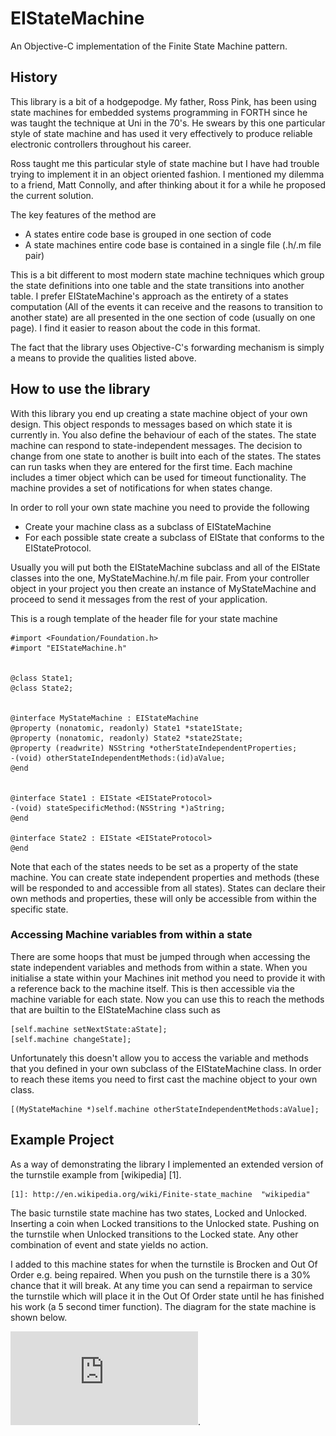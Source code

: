 # EIStateMachine

An Objective-C implementation of the Finite State Machine pattern.

## History
This library is a bit of a hodgepodge. My father, Ross Pink, has been using state machines for embedded systems programming in FORTH since he was taught the technique at Uni in the 70's. He swears by this one particular style of state machine and has used it very effectively to produce reliable electronic controllers throughout his career.

Ross taught me this particular style of state machine but I have had trouble trying to implement it in an object oriented fashion. I mentioned my dilemma to a friend, Matt Connolly, and after thinking about it for a while he proposed the current solution.

The key features of the method are
- A states entire code base is grouped in one section of code
- A state machines entire code base is contained in a single file (.h/.m file pair)

This is a bit different to most modern state machine techniques which group the state definitions into one table and the state transitions into another table. I prefer EIStateMachine's approach as the entirety of a states computation (All of the events it can receive and the reasons to transition to another state) are all presented in the one section of code (usually on one page). I find it easier to reason about the code in this format.

The fact that the library uses Objective-C's forwarding mechanism is simply a means to provide the qualities listed above.

## How to use the library
With this library you end up creating a state machine object of your own design. This object responds to messages based on which state it is currently in. You also define the behaviour of each of the states. The state machine can respond to state-independent messages. The decision to change from one state to another is built into each of the states. The states can run tasks when they are entered for the first time. Each machine includes a timer object which can be used for timeout functionality. The machine provides a set of notifications for when states change.


In order to roll your own state machine you need to provide the following
- Create your machine class as a subclass of EIStateMachine
- For each possible state create a subclass of EIState that conforms to the EIStateProtocol.

Usually you will put both the EIStateMachine subclass and all of the EIState classes into the one, MyStateMachine.h/.m file pair. From your controller object in your project you then create an instance of MyStateMachine and proceed to send it messages from the rest of your application. 

This is a rough template of the header file for your state machine


    #import <Foundation/Foundation.h>
    #import "EIStateMachine.h"
    

    @class State1;
    @class State2;
    

    @interface MyStateMachine : EIStateMachine
    @property (nonatomic, readonly) State1 *state1State;
    @property (nonatomic, readonly) State2 *state2State;
    @property (readwrite) NSString *otherStateIndependentProperties;
	-(void) otherStateIndependentMethods:(id)aValue;
    @end
    
    
    @interface State1 : EIState <EIStateProtocol>
    -(void) stateSpecificMethod:(NSString *)aString;
    @end
    
    @interface State2 : EIState <EIStateProtocol>
    @end
    
Note that each of the states needs to be set as a property of the state machine. You can create state independent properties and methods (these will be responded to and accessible from all states). States can declare their own methods and properties, these will only be accessible from within the specific state.



### Accessing Machine variables from within a state
There are some hoops that must be jumped through when accessing the state independent variables and methods from within a state. When you initialise a state within your Machines init method you need to provide it with a reference back to the machine itself. This is then accessible via the machine variable for each state. Now you can use this to reach the methods that are builtin to the EIStateMachine class such as

	[self.machine setNextState:aState];
    [self.machine changeState];

Unfortunately this doesn't allow you to access the variable and methods that you defined in your own subclass of the EIStateMachine class. In order to reach these items you need to first cast the machine object to your own class.

	[(MyStateMachine *)self.machine otherStateIndependentMethods:aValue];
	


## Example Project
As a way of demonstrating the library I implemented an extended version of the turnstile example from [wikipedia] [1].

	[1]: http://en.wikipedia.org/wiki/Finite-state_machine	"wikipedia"

The basic turnstile state machine has two states, Locked and Unlocked. Inserting a coin when Locked transitions to the Unlocked state. Pushing on the turnstile when Unlocked transitions to the Locked state. Any other combination of event and state yields no action.

I added to this machine states for when the turnstile is Brocken and Out Of Order e.g. being repaired. When you push on the turnstile there is a 30% chance that it will break. At any time you can send a repairman to service the turnstile which will place it in the Out Of Order state until he has finished his work (a 5 second timer function). The diagram for the state machine is shown below.

![Example project State Diagram](https://github.com/danielpi/EIStateMachine/blob/master/README%20assets/Example%20State%20Diagram.pdf).


















